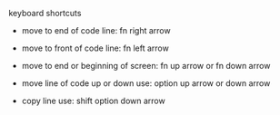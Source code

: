 keyboard shortcuts

-  move to end of code line: fn right arrow
-  move to front of code line: fn left arrow
- move to end or beginning of screen: fn up arrow or fn down arrow

- move line of code up or down use: option up arrow or down arrow

- copy line use: shift option down arrow
